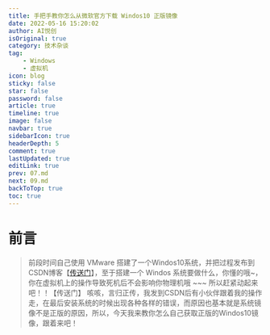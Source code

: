 ```yaml
---
title: 手把手教你怎么从微软官方下载 Windos10 正版镜像
date: 2022-05-16 15:20:02
author: AI悦创
isOriginal: true
category: 技术杂谈
tag:
    - Windows
    - 虚拟机
icon: blog
sticky: false
star: false
password: false
article: true
timeline: true
image: false
navbar: true
sidebarIcon: true
headerDepth: 5
comment: true
lastUpdated: true
editLink: true
prev: 07.md
next: 09.md
backToTop: true
toc: true
---
```


# 前言

> 前段时间自己使用 VMware 搭建了一个Windos10系统，并把过程发布到CSDN博客【[传送门](./07.md)】，至于搭建一个 Windos 系统要做什么，你懂的哦~，你在虚拟机上的操作导致死机后不会影响你物理机哦 ~~~ 所以赶紧动起来吧！！【传送门】  咳咳，言归正传，我发到CSDN后有小伙伴跟着我的操作走，在最后安装系统的时候出现各种各样的错误，而原因也基本就是系统镜像不是正版的原因，所以，今天我来教你怎么自己获取正版的Windos10镜像，跟着来吧！